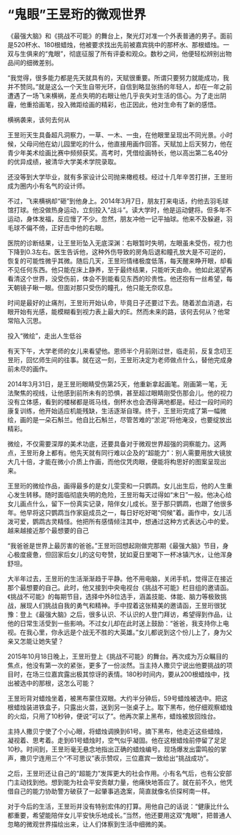 # “鬼眼”王昱珩的微观世界

《最强大脑》和《挑战不可能》的舞台上，聚光灯对准一个外表普通的男子。面前是520杯水、180根蜡烛，他被要求找出先前被嘉宾挑中的那杯水、那根蜡烛。一双与生俱来的“鬼眼”，彻底征服了所有评委和观众。数秒之间，他便轻松辨别出物品间的细微差别。 

“我觉得，很多能力都是先天就具有的，天赋很重要。所谓只要努力就能成功，我并不赞同。”就是这么一个天生自带光环，自信到略显张扬的年轻人，却在一年之前遭遇了一场飞来横祸，差点失明的右眼让他几乎丧失对生活的信心。为了走出阴霾，他重拾画笔，投入微距绘画的精彩，也正因此，他对生命有了新的感悟。 

横祸袭来，该何去何从 

王昱珩天生具备超凡洞察力，一草、一木、一虫，在他眼里呈现出不同光景。小时候，父母问他在幼儿园里吃的什么，他直接用画作回答。天赋加上后天努力，他在青少年美术绘画比赛中频频获奖。高考时，凭借绘画特长，他以高出第二名40分的优异成绩，被清华大学美术学院录取。 

还没等到大学毕业，就有多家设计公司抛来橄榄枝。经过十几年辛苦打拼，王昱珩成为圈内小有名气的设计师。 

不过，飞来横祸却“砸”到他身上。2014年3月7日，朋友打来电话，约他去羽毛球馆打球。他没做热身运动，立刻投入“战斗”。读大学时，他是运动健将。但多年不运动，身体发福，反应慢了不少。忽然，朋友冲他一记平抽球。他来不及躲避，羽毛球不偏不倚，正好击中他的右眼。 

医院的诊断结果，让王昱珩坠入无底深渊：右眼暂时失明，左眼虽未受伤，视力也下降到0.3左右。医生告诉他，这种外伤导致的房角后退和瞳孔放大是不可逆的，恢复的可能性微乎其微。随后几天，王昱珩情绪极度低落，每天醒来睁开眼，却看不见任何东西。他只能在床上静养，至于最终结果，只能听天由命。他如此渴望再看清这个世界，没受伤前，体会不到能看见东西的珍贵性。他还抱有一丝希望，每天朝镜子瞅一眼。但面对那只受伤的瞳孔，他只能无奈叹息。 

时间是最好的止痛剂，王昱珩开始认命，毕竟日子还要过下去。随着淤血消退，右眼开始有光感，能模糊看到视力表上最大的E。然而未来的路，该何去何从？他常常陷入沉思。 

投入“微绘”，走出人生低谷 

有天下午，大学老师的女儿来看望他。恩师半个月前刚过世，临走前，反复念叨王昱珩，回忆师生间的往事。就在这一刻，王昱珩决定为老师做点什么，替他完成身前未尽的画作。 

2014年3月31日，是王昱珩眼睛受伤第25天，他重新拿起画笔。刚画第一笔，无法聚焦的视线，让他感到前所未有的恐惧，甚至超过眼睛刚受伤那会儿。他的视力没有立体感，看到的楼梯都是斑马线，倒杯水也会洒得满地都是。经过一段时间的康复训练，他开始适应机能残缺，生活逐渐自理。终于，王昱珩完成了第一幅微绘，画的是一朵石斛兰。他自比石斛兰，尽管苦难的“淤泥”将他淹没，也要绽放出精彩。 

微绘，不仅需要深厚的美术功底，还要具备对于微观世界超强的洞察能力。这两点，王昱珩身上都有。他先天就有同行难以企及的“超能力”：别人需要用放大镜放大几十倍，才能在微小介质上作画，而他仅凭肉眼，便能将构思好的图案呈现出来。 

王昱珩的微绘作品，画得最多的是女儿雯雯和一只鹦鹉。女儿出生后，他的人生重心发生转移。随时面临彻底失明的危险，王昱珩每天过得如“末日”一般。他决心给女儿画点什么，留下一份真实记录，陪伴女儿成长。至于那只鹦鹉，也跟了他很多年。他早将这只鹦鹉当作家庭成员之一，每日好吃好喝“伺候”着。画作中，女儿活泼可爱，鹦鹉古灵精怪。他把所有感情倾注其中，想通过这种方式表达心中的爱。越来越接近那个最想要的自己 

“我爸爸是世界上最厉害的爸爸。”王昱珩回想起刚做完那期《最强大脑》节目，身心极度疲惫，但回家后女儿的这句夸赞，犹如夏日里喝下一杯冰镇汽水，让他浑身舒坦。 

大半年过去，王昱珩的生活渐渐趋于平静。他不用电脑，关闭手机，觉得正在接近那个最想要的自己。此时，他又接到中央电视台《挑战不可能》栏目组的邀请函。《挑战不可能》的每期节目，选择中外8位选手，涵盖技能、体能、脑力等极致挑战，展现人们挑战自我的勇气和精神。手中捏着这张精美的邀请函，王昱珩很犹豫：登上《最强大脑》之后，很多认识、不认识的人登门拜访，希望得到作品，让他的日常生活受到一些影响。不过女儿却在此时送上鼓励：“爸爸，我支持你上电视。在我心里，你永远是个战无不胜的大英雄。”女儿都说到这个份儿上了，身为父亲又怎能让她失望？ 

2015年10月18日晚上，王昱珩登上《挑战不可能》的舞台。再次成为万众瞩目的焦点，他没有第一次的紧张，更多了一份淡然。当主持人撒贝宁说出他要挑战的项目时，在场三位嘉宾露出极其惊讶的表情。180秒时间内，要从200根蜡烛中，找出被选中的那根，这怎么可能？ 

王昱珩背对蜡烛坐着，被黑布蒙住双眼。大约半分钟后，59号蜡烛被选中。把这根蜡烛装进铁盒子，只露出火苗，送到另一张桌子上。取下黑布，他仔细观察蜡烛的火焰，只用了10秒钟，便说“可以了”。他再次蒙上黑布，蜡烛被放回烛台。 

主持人撒贝宁使了个小心眼，将蜡烛调换到61号。摘下黑布，他走近这些蜡烛，凝视着、思考着。走到61号蜡烛时，空气似乎凝固。他在这根蜡烛前停留了足足10秒。时间到，王昱珩毫无悬念地指出正确的蜡烛编号。现场爆发出雷鸣般的掌声，撒贝宁连用三个“不可思议”表示赞叹，三位嘉宾一致给出“挑战成功”。 

之后，王昱珩还让自己的“超能力”发挥更大的社会作用。小有名气后，也有公安部门主动找到他。想到能为社会平安贡献力量，他痛快地答应了。就在前不久，他凭借自己的能力协助警方破获了一起肇事逃逸案，简直就像名侦探柯南一样。 

对于今后的生活，王昱珩并没有特别宏伟的打算。用他自己的话说：“健康比什么都重要，希望能陪伴女儿平安快乐地成长。”当然，他还要用这双“鬼眼”，把普通人忽略的微观世界描绘出来，让人们体察到生活中细微的美。